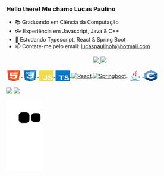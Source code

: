 ### Hello there! Me chamo Lucas Paulino
- 📚 Graduando em Ciência da Computação
- 👓 Experiência em Javascript, Java & C++
- 🌱 Estudando Typescript, React & Spring Boot 
- 📫 Contate-me pelo email: lucaspaulinoh@hotmail.com

<div align="center">
  <a href="https://github.com/LucasPaulinoH/">
  <img height="180em" src="https://github-readme-stats.vercel.app/api?username=lucaspaulinoh&show_icons=true&theme=dracula&include_all_commits=true&count_private=true"/>
  <img height="180em" src="https://github-readme-stats.vercel.app/api/top-langs/?username=lucaspaulinoh&layout=compact&langs_count=7&theme=dracula"/>
</div> 
  <div style="display: inline_block"><br>
    
  <img align="center" alt="HTML" height="30" width="40" src="https://raw.githubusercontent.com/devicons/devicon/master/icons/html5/html5-original.svg">
  <img align="center" alt="CSS" height="30" width="40" src="https://raw.githubusercontent.com/devicons/devicon/master/icons/css3/css3-original.svg">
  <img align="center" alt="Js" height="30" width="40" src="https://raw.githubusercontent.com/devicons/devicon/master/icons/javascript/javascript-plain.svg">
  <img align="center" alt="TypeScript" height="30" width="40" src="https://raw.githubusercontent.com/devicons/devicon/master/icons/typescript/typescript-plain.svg">
  <img align="center" alt="React" height="30" width="40" src="https://upload.wikimedia.org/wikipedia/commons/thumb/a/a7/React-icon.svg/512px-React-icon.svg.png">
  <img align="center" alt="Springboot" height="30" width="40" src="https://spring.io/img/spring.svg">
  <img align="center" alt="Java" height="30" width="40" src="https://github.com/devicons/devicon/blob/master/icons/java/java-original.svg">
  <img align="center" alt="C++" height="30" width="40" src="https://github.com/devicons/devicon/blob/master/icons/cplusplus/cplusplus-original.svg">
  
</div>
<br/>
<div> 
  <a href="https://www.instagram.com/lucaspaulinoh/" target="_blank"><img src="https://img.shields.io/badge/-Instagram-%23E4405F?style=for-the-badge&logo=instagram&logoColor=white" target="_blank"></a>
  <a href="https://www.linkedin.com/in/lucas-paulino-6b174a15a/" target="_blank"><img src="https://img.shields.io/badge/-LinkedIn-%230077B5?style=for-the-badge&logo=linkedin&logoColor=white" target="_blank"></a> 
  
 ![Snake animation](https://github.com/lucaspaulinoh/lucaspaulinoh/blob/output/github-contribution-grid-snake.svg)
  
</div>
